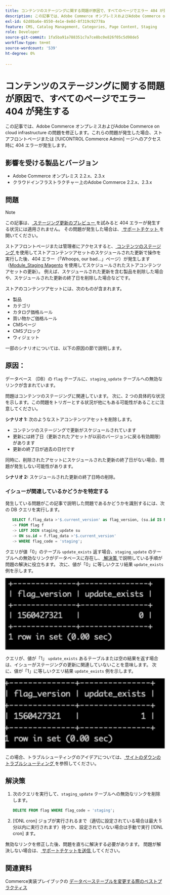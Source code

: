 ```yaml
---
title: コンテンツのステージングに関する問題が原因で、すべてのページでエラー 404 が発生する
description: この記事では、Adobe Commerce オンプレミスおよびAdobe Commerce on cloud infrastructure の問題を修正します。これらの問題が発生した場合、ストアフロントページまたは [!UICONTROL Commerce Admin] ージへのアクセス時に 404 エラーが発生します。
exl-id: 62d8ba6e-8550-4e1e-8e8d-8f319c92778a
feature: CMS, Catalog Management, Categories, Page Content, Staging
role: Developer
source-git-commit: 1fa5ba91a788351c7a7ce8bc0e826f05c5d98de5
workflow-type: tm+mt
source-wordcount: '539'
ht-degree: 0%

---
```


# コンテンツのステージングに関する問題が原因で、すべてのページでエラー 404 が発生する

この記事では、Adobe Commerce オンプレミスおよびAdobe Commerce on cloud infrastructure の問題を修正します。これらの問題が発生した場合、ストアフロントページまたは [!UICONTROL Commerce Admin] ージへのアクセス時に 404 エラーが発生します。

## 影響を受ける製品とバージョン

* Adobe Commerce オンプレミス 2.2.x、2.3.x
* クラウドインフラストラクチャー上のAdobe Commerce 2.2.x、2.3.x

## 問題

>[!NOTE]
>
>この記事は、[ ステージング更新のプレビュー ](https://experienceleague.adobe.com/en/docs/commerce-admin/content-design/guide-overview#preview-the-scheduled-change) を試みると 404 エラーが発生する状況には適用されません。 その問題が発生した場合は、[ サポートチケット ](https://experienceleague.adobe.com/en/docs/commerce-knowledge-base/kb/help-center-guide/magento-help-center-user-guide#support-case) を開いてください。

ストアフロントページまたは管理者にアクセスすると、[ コンテンツのステージング ](https://experienceleague.adobe.com/docs/commerce-admin/content-design/staging/content-staging.html) を使用してストアコンテンツアセットのスケジュールされた更新で操作を実行した後、404 エラー（「Whoops, our bad...」ページ）が発生します（[Module\_Staging Magento](https://developer.adobe.com/commerce/php/module-reference/) を使用してスケジュールされたストアコンテンツアセットの更新）。 例えば、スケジュールされた更新を含む製品を削除した場合や、スケジュールされた更新の終了日を削除した場合などです。

ストアのコンテンツアセットには、次のものが含まれます。

* 製品
* カテゴリ
* カタログ価格ルール
* 買い物かご価格ルール
* CMSページ
* CMSブロック
* ウィジェット

一部のシナリオについては、以下の原因の節で説明します。

## 原因：

データベース （DB）の `flag` テーブルに、`staging_update` テーブルへの無効なリンクが含まれています。

問題はコンテンツのステージングに関連しています。 次に、2 つの具体的な状況を示します。この問題をトリガーとする状況が他にもある可能性があることに注意してください。

**シナリオ 1:** 次のようなストアコンテンツアセットを削除します。

* コンテンツのステージングで更新がスケジュールされています
* 更新には終了日（更新されたアセットが以前のバージョンに戻る有効期限）があります
* 更新の終了日が過去の日付です

同時に、削除されたアセットにスケジュールされた更新の終了日がない場合、問題が発生しない可能性があります。

**シナリオ 2:** スケジュールされた更新の終了日時の削除。

### イシューが関連しているかどうかを特定する

発生している問題がこの記事で説明した問題であるかどうかを識別するには、次の DB クエリを実行します。

```sql
   SELECT f.flag_data >'$.current_version' as flag_version, (su.id IS NOT NULL) as update_exists
   -> FROM flag f
   -> LEFT JOIN staging_update su
   -> ON su.id = f.flag_data >'$.current_version'
   -> WHERE flag_code = 'staging';
```

クエリが値「0」のテーブル `update_exists` 返す場合、`staging_update` のテーブルへの無効なリンクがデータベースに存在し、[ 解決策 ](#solution) で説明している手順が問題の解決に役立ちます。 次に、値が「0」に等しいクエリ結果 `update_exists` 例を示します。

![update_exists_0.png](assets/update_exists_0.png)

クエリが、値が「1」 `update_exists` あるテーブルまたは空の結果を返す場合は、イシューがステージングの更新に関連していないことを意味します。 次に、値が「1」に等しいクエリ結果 `update_exists` 例を示します。

![updates_exist_1.png](assets/updates_exist_1.png)

この場合、トラブルシューティングのアイデアについては、[ サイトのダウンのトラブルシューティング ](https://experienceleague.adobe.com/en/docs/commerce-knowledge-base/kb/troubleshooting/site-down-or-unresponsive/magento-site-down-troubleshooter) を参照してください。

## 解決策

1. 次のクエリを実行して、`staging_update` テーブルへの無効なリンクを削除します。

   ```sql
   DELETE FROM flag WHERE flag_code = 'staging';
   ```

1. [!DNL cron] ジョブが実行されるまで（適切に設定されている場合は最大 5 分以内に実行されます）待つか、設定されていない場合は手動で実行 [!DNL cron] ます。

無効なリンクを修正した後、問題を直ちに解決する必要があります。 問題が解決しない場合は、[ サポートチケットを送信 ](https://experienceleague.adobe.com/en/docs/commerce-knowledge-base/kb/help-center-guide/magento-help-center-user-guide#support-case) してください。

## 関連資料

Commerce実装プレイブックの [ データベーステーブルを変更する際のベストプラクティス ](https://experienceleague.adobe.com/en/docs/commerce-operations/implementation-playbook/best-practices/development/modifying-core-and-third-party-tables#why-adobe-recommends-avoiding-modifications)
